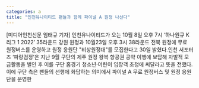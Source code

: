 ```yaml
---
categories: a
title: "인천유나이티드 팬들과 함께 파이널 A 원정 나선다"
---
```

[미디어인천신문 엄태규 기자] 인천유나이티드가 오는 10월 8일 오후 7시 ‘하나원큐 K리그 1 2022’ 35라운드 강원 원정과 10월23일 오후 3시 38라운드 전북 원정에 무료 원정버스를 운영하고 원정 응원단 "비상원정대"를 모집한다고 30일 밝혔다.인천 서포터즈 ‘파랑검정’은 지난 9월 구단의 제주 원정 왕복 항공권 공약 이행에 보답해 자발적 모금활동을 벌인 후 이를 구단 홈경기 청소년·어린이 입장객 초청에 써달라고 뜻을 전했다.이에 구단 측은 팬들의 선행에 화답하는 의미에서 파이널 A 무료 원정버스 및 원정 응원단을 운영한